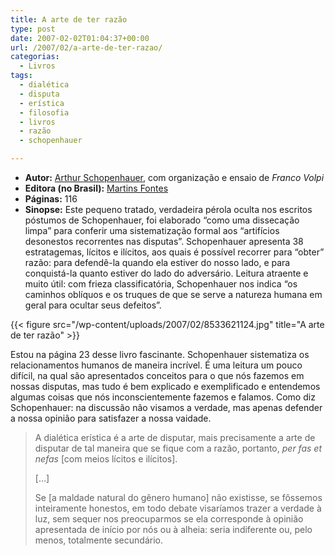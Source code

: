 ```yaml
---
title: A arte de ter razão
type: post
date: 2007-02-02T01:04:37+00:00
url: /2007/02/a-arte-de-ter-razao/
categorias:
  - Livros
tags:
  - dialética
  - disputa
  - erística
  - filosofia
  - livros
  - razão
  - schopenhauer

---
```

  * **Autor:** [Arthur Schopenhauer][1], com organização e ensaio de _Franco Volpi_
  * **Editora (no Brasil):** [Martins Fontes][2]
  * **Páginas:** 116
  * **Sinopse:** Este pequeno tratado, verdadeira pérola oculta nos escritos póstumos de Schopenhauer, foi elaborado “como uma dissecação limpa” para conferir uma sistematização formal aos “artifícios desonestos recorrentes nas disputas”. Schopenhauer apresenta 38 estratagemas, lícitos e ilícitos, aos quais é possível recorrer para “obter” razão: para defendê-la quando ela estiver do nosso lado, e para conquistá-la quanto estiver do lado do adversário. Leitura atraente e muito útil: com frieza classificatória, Schopenhauer nos indica “os caminhos oblíquos e os truques de que se serve a natureza humana em geral para ocultar seus defeitos”.

{{< figure src="/wp-content/uploads/2007/02/8533621124.jpg" title="A arte de ter razão" >}}

Estou na página 23 desse livro fascinante. Schopenhauer sistematiza os relacionamentos humanos de maneira incrível. É uma leitura um pouco difícil, na qual são apresentados conceitos para o que nós fazemos em nossas disputas, mas tudo é bem explicado e exemplificado e entendemos algumas coisas que nós inconscientemente fazemos e falamos. Como diz Schopenhauer: na discussão não visamos a verdade, mas apenas defender a nossa opinião para satisfazer a nossa vaidade.

> A dialética erística é a arte de disputar, mais precisamente a arte de disputar de tal maneira que se fique com a razão, portanto, _per fas et nefas_ [com meios lícitos e ilícitos].
>
> […]
>
> Se [a maldade natural do gênero humano] não existisse, se fôssemos inteiramente honestos, em todo debate visaríamos trazer a verdade à luz, sem sequer nos preocuparmos se ela corresponde à opinião apresentada de início por nós ou à alheia: seria indiferente ou, pelo menos, totalmente secundário.

 [1]: http://pt.wikipedia.org/wiki/Arthur_Schopenhauer
 [2]: http://www.martinsfontes.com.br/

